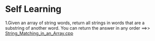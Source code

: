 # Self Learning
1.Given an array of string words, return all strings in words that are a 
substring
 of another word. You can return the answer in any order ==>> [String_Matching_in_an_Array.cpp](https://github.com/OmMankar/Cpp_Sample_Programs/blob/main/algorithm-lib/find/String_Matching_in_an_Array.cpp)